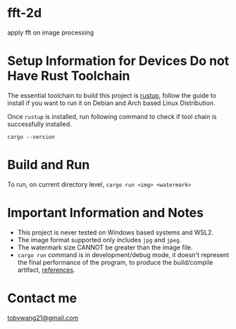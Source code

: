 # fft-2d
apply fft on image processing

Setup Information for Devices Do not Have Rust Toolchain
==========================================================
The essential toolchain to build this project is [rustup](https://rustup.rs/), follow the guide to install if you want to run it on Debian and Arch based Linux Distribution.

Once `rustup` is installed, run following command to check if tool chain is successfully installed.

`cargo --version`


Build and Run
==============
To run, on current directory level,
`cargo run <img> <watermark>`


Important Information and Notes
===============================
- This project is never tested on Windows based systems and WSL2.
- The image format supported only includes `jpg` and `jpeg`.
- The watermark size CANNOT be greater than the image file.
- `cargo run` command is in development/debug mode, it doesn't represent the final performance of the program, to produce the build/compile artifact, [references](https://doc.rust-lang.org/cargo/commands/cargo-build.html).

Contact me
==========
tobywang21@gmail.com
